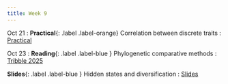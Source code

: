 ```yaml
---
title: Week 9
---
```


Oct 21
: **Practical**{: .label .label-orange} Correlation between discrete traits
    : [Practical](https://roszenil.github.io/BIO508-Evolution/practicals/tutorial_5.html)
    
Oct 23
: **Reading**{: .label .label-blue } Phylogenetic comparative methods
    : [Tribble 2025](https://roszenil.github.io/BIO508-Evolution/reads/Tribble_2025_evolving_macroevolution.pdf)
    
**Slides**{: .label .label-blue } Hidden states and diversification
    : [Slides](https://roszenil.github.io/BIO508-Evolution/slides/Lecture_10.pdf)
